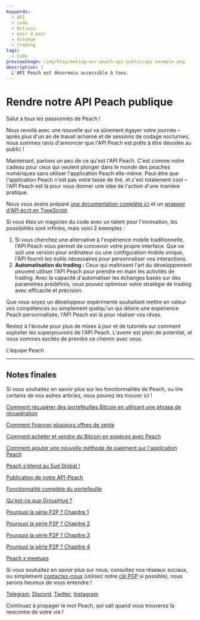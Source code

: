 ```yaml
---
keywords:
  - API
  - code
  - Bitcoin
  - pair à pair
  - échange
  - trading
tags:
  - Code
previewImage: /img/blog/making-our-peach-api-public/api-example.png
description: |
  L'API Peach est désormais accessible à tous.
---
```


# Rendre notre API Peach publique

Salut à tous les passionnés de Peach !

Nous revoilà avec une nouvelle qui va sûrement égayer votre journée – après plus d'un an de travail acharné et de sessions de codage nocturnes, nous sommes ravis d'annoncer que l'API Peach est prête à être dévoilée au public !

Maintenant, parlons un peu de ce qu'est l'API Peach. C'est comme notre cadeau pour ceux qui veulent plonger dans le monde des peaches numériques sans utiliser l'application Peach elle-même. Peut-être que l'application Peach n'est pas votre tasse de thé, et c'est totalement cool – l'API Peach est là pour vous donner une idée de l'action d'une manière pratique.

Nous vous avons préparé [une documentation complète ici](https://docs.peachbitcoin.com/#introduction) et un [wrapper d'API écrit en TypeScript](https://github.com/Peach2Peach/peach-api-ts).

Si vous êtes un magicien du code avec un talent pour l'innovation, les possibilités sont infinies, mais voici 2 exemples :

1. Si vous cherchez une alternative à l'expérience mobile traditionnelle, l'API Peach vous permet de concevoir votre propre interface. Que ce soit une version pour ordinateur ou une configuration mobile unique, l'API fournit les outils nécessaires pour personnaliser vos interactions.
2. **Automatisation du trading :** Ceux qui maîtrisent l'art du développement peuvent utiliser l'API Peach pour prendre en main les activités de trading. Avec la capacité d'automatiser les échanges basés sur des paramètres prédéfinis, vous pouvez optimiser votre stratégie de trading avec efficacité et précision.

Que vous soyez un développeur expérimenté souhaitant mettre en valeur vos compétences ou simplement quelqu'un qui désire une expérience Peach personnalisée, l'API Peach est là pour réaliser vos rêves.

Restez à l'écoute pour plus de mises à jour et de tutoriels sur comment exploiter les superpouvoirs de l'API Peach. L'avenir est plein de potentiel, et nous sommes excités de prendre ce chemin avec vous.

L'équipe Peach

---
## Notes finales

Si vous souhaitez en savoir plus sur les fonctionnalités de Peach, ou lire certains de nos autres articles, vous pouvez les trouver ici !

[Comment récupérer des portefeuilles Bitcoin en utilisant une phrase de récupération](https://peachbitcoin.com/fr/blog/how-to-restore-peach-wallet/)

[Comment financer plusieurs offres de vente](https://peachbitcoin.com/fr/blog/funding-multiple-sell-offers/)

[Comment acheter et vendre du Bitcoin en espèces avec Peach](https://peachbitcoin.com/fr/blog/how-to-buy-and-sell-bitcoin-with-cash-using-peach/)

[Comment ajouter une nouvelle méthode de paiement sur l'application Peach](https://peachbitcoin.com/fr/blog/how-to-add-a-payment-method/)

[Peach s'étend au Sud Global !](https://peachbitcoin.com/fr/blog/peach-expands-to-the-global-south/)

[Publication de notre API-Peach](https://peachbitcoin.com/fr/blog/making-our-peach-api-public/)

[Fonctionnalité complète du portefeuille](https://peachbitcoin.com/fr/blog/full-wallet-functionality/)

[Qu'est-ce que GroupHug ?](https://peachbitcoin.com/fr/blog/group-hug/)

[Pourquoi la série P2P ? Chapitre 1](https://peachbitcoin.com/fr/blog/why-p2p-chapter-1/)

[Pourquoi la série P2P ? Chapitre 2](https://peachbitcoin.com/fr/blog/why-p2p-chapter-2/)

[Pourquoi la série P2P ? Chapitre 3](https://peachbitcoin.com/fr/blog/why-p2p-chapter-3-circular-economies/)

[Pourquoi la série P2P ? Chapitre 4](https://peachbitcoin.com/fr/blog/why-p2p-chapter-4-chains-of-trust/)

[Peach x meetups](https://peachbitcoin.com/fr/blog/peach-for-meetups/)

Si vous souhaitez en savoir plus sur nous, consultez nos réseaux sociaux, ou simplement [contactez-nous](mailto:hello@peachbitcoin.com) (utilisez notre [clé PGP](https://keys.openpgp.org/vks/v1/by-fingerprint/48339A19645E2E53488E0E5479E1B270FACD1BD2) si possible), nous serons heureux de vous entendre !

[Telegram](https://t.me/+GkOW1J-ixBBkZWRk), [Discord](https://discord.gg/ypeHz3SW54), [Twitter](https://twitter.com/peachbitcoin), [Instagram](https://instagram.com/peachbitcoin)

Continuez à propager le mot Peach, qui sait quand vous trouverez la rencontre de votre vie !
